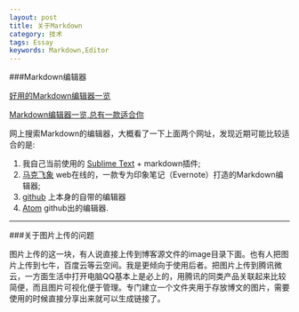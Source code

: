 ```yaml
---
layout: post
title: 关于Markdown
category: 技术
tags: Essay
keywords: Markdown,Editor
---
```


###Markdown编辑器

[好用的Markdown编辑器一览](http://www.williamlong.info/archives/4319.html)

[Markdown编辑器一览,总有一款适合你](http://www.jianshu.com/p/6ea395a6a35b)

网上搜索Markdown的编辑器，大概看了一下上面两个网址，发现近期可能比较适合的是:

1.  我自己当前使用的 [Sublime Text](http://www.sublimetext.com/3)  + markdown插件;
2.  [马克飞象](https://maxiang.io/) web在线的，一款专为印象笔记（Evernote）打造的Markdown编辑器;
3.  [github](https://github.com/yyhuaisha/yyhuaisha.github.io) 上本身的自带的编辑器
4.  [Atom](https://atom.io/) github出的编辑器.

---------

###关于图片上传的问题

图片上传的这一块，有人说直接上传到博客源文件的image目录下面。也有人把图片上传到七牛，百度云等云空间。我是更倾向于使用后者。把图片上传到腾讯微云，一方面生活中打开电脑QQ基本上是必上的，用腾讯的同类产品关联起来比较简便，而且图片可视化便于管理。专门建立一个文件夹用于存放博文的图片，需要使用的时候直接分享出来就可以生成链接了。